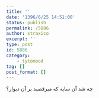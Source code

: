 ```yaml
---
title: ''
date: '1396/6/25 14:51:00'
status: publish
permalink: /5886
author: straxico
excerpt: ''
type: post
id: 5886
category:
    - tytomood
tag: []
post_format: []
---
```

چه شد آن سایه که میرقصید بر آن دیوار؟